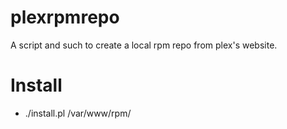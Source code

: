 # plexrpmrepo
A script and such to create a local rpm repo from plex's website.

# Install
 - ./install.pl /var/www/rpm/
